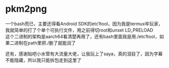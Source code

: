 # pkm2png
一个bash而已，主要还得看Android SDK的etc1tool，因为我是termux牢玩家，我就简单的打了个单个可执行文件，用之前得切root和unset LD_PRELOAD    
这个二进制的架构是aarch64看清楚再用了，还有bash里面我是用./etc1tool，如果二进制在path里把./删了就能润了

还有，感谢贴吧小水管有大流量大佬，让我玩上了saya，真的泪目了，因为字幕不能隐藏，所以我只能拆包走到这里了
